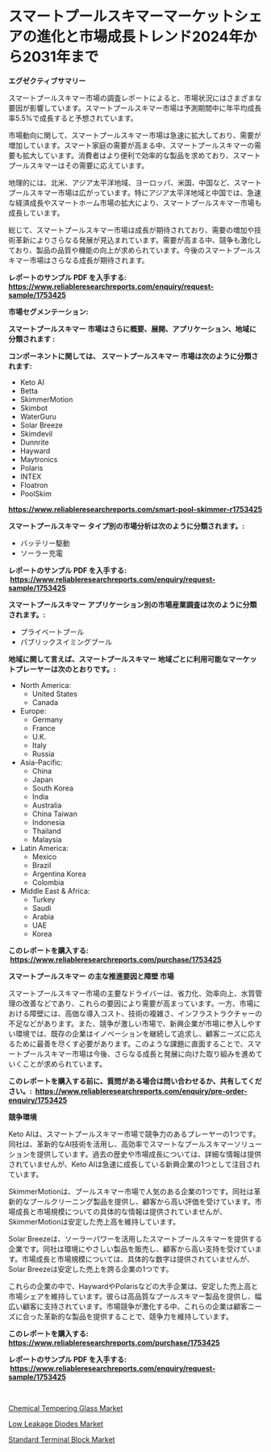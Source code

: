 <p><h1>スマートプールスキマーマーケットシェアの進化と市場成長トレンド2024年から2031年まで</h1></p><p><strong>エグゼクティブサマリー</strong></p>
<p><p>スマートプールスキマー市場の調査レポートによると、市場状況にはさまざまな要因が影響しています。スマートプールスキマー市場は予測期間中に年平均成長率5.5%で成長すると予想されています。</p><p>市場動向に関して、スマートプールスキマー市場は急速に拡大しており、需要が増加しています。スマート家庭の需要が高まる中、スマートプールスキマーの需要も拡大しています。消費者はより便利で効率的な製品を求めており、スマートプールスキマーはその需要に応えています。</p><p>地理的には、北米、アジア太平洋地域、ヨーロッパ、米国、中国など、スマートプールスキマー市場は広がっています。特にアジア太平洋地域と中国では、急速な経済成長やスマートホーム市場の拡大により、スマートプールスキマー市場も成長しています。</p><p>総じて、スマートプールスキマー市場は成長が期待されており、需要の増加や技術革新によりさらなる発展が見込まれています。需要が高まる中、競争も激化しており、製品の品質や機能の向上が求められています。今後のスマートプールスキマー市場はさらなる成長が期待されます。</p></p>
<p><strong>レポートのサンプル PDF を入手する: <a href="https://www.reliableresearchreports.com/enquiry/request-sample/1753425">https://www.reliableresearchreports.com/enquiry/request-sample/1753425</a></strong></p>
<p><strong>市場セグメンテーション:</strong></p>
<p><strong> スマートプールスキマー 市場はさらに概要、展開、アプリケーション、地域に分類されます :</strong></p>
<p><strong>コンポーネントに関しては、 スマートプールスキマー 市場は次のように分類されます: &nbsp;</strong></p>
<p><ul><li>Keto AI</li><li>Betta</li><li>SkimmerMotion</li><li>Skimbot</li><li>WaterGuru</li><li>Solar Breeze</li><li>Skimdevil</li><li>Dunnrite</li><li>Hayward</li><li>Maytronics</li><li>Polaris</li><li>INTEX</li><li>Floatron</li><li>PoolSkim</li></ul></p>
<p><strong><a href="https://www.reliableresearchreports.com/smart-pool-skimmer-r1753425">https://www.reliableresearchreports.com/smart-pool-skimmer-r1753425</a></strong></p>
<p><strong> スマートプールスキマー タイプ別の市場分析は次のように分類されます。:</strong></p>
<p><ul><li>バッテリー駆動</li><li>ソーラー充電</li></ul></p>
<p><strong>レポートのサンプル PDF を入手する: &nbsp;<a href="https://www.reliableresearchreports.com/enquiry/request-sample/1753425">https://www.reliableresearchreports.com/enquiry/request-sample/1753425</a></strong></p>
<p><strong> スマートプールスキマー アプリケーション別の市場産業調査は次のように分類されます。:</strong></p>
<p><ul><li>プライベートプール</li><li>パブリックスイミングプール</li></ul></p>
<p><strong>地域に関して言えば、スマートプールスキマー 地域ごとに利用可能なマーケットプレーヤーは次のとおりです。:</strong></p>
<p><ul>
    <li>
        North America:
        <ul>
            <li>United States</li>
            <li>Canada</li>
        </ul>
    </li>
    <li>
        Europe:
        <ul>
            <li>Germany</li>
            <li>France</li>
            <li>U.K.</li>
            <li>Italy</li>
            <li>Russia</li>
        </ul>
    </li>
    <li>
        Asia-Pacific:
        <ul>
            <li>China</li>
            <li>Japan</li>
            <li>South Korea</li>
            <li>India</li>
            <li>Australia</li>
            <li>China Taiwan</li>
            <li>Indonesia</li>
            <li>Thailand</li>
            <li>Malaysia</li>
        </ul>
    </li>
    <li>
        Latin America:
        <ul>
            <li>Mexico</li>
            <li>Brazil</li>
            <li>Argentina Korea</li>
            <li>Colombia</li>
        </ul>
    </li>
    <li>
        Middle East & Africa:
        <ul>
            <li>Turkey</li>
            <li>Saudi</li>
            <li>Arabia</li>
            <li>UAE</li>
            <li>Korea</li>
        </ul>
    </li>
    </ul></p>
<p><strong>このレポートを購入する: &nbsp;<a href="https://www.reliableresearchreports.com/purchase/1753425">https://www.reliableresearchreports.com/purchase/1753425</a></strong></p>
<p><strong>スマートプールスキマー の主な推進要因と障壁 市場</strong></p>
<p><p>スマートプールスキマー市場の主要なドライバーは、省力化、効率向上、水質管理の改善などであり、これらの要因により需要が高まっています。一方、市場における障壁には、高価な導入コスト、技術の複雑さ、インフラストラクチャーの不足などがあります。また、競争が激しい市場で、新興企業が市場に参入しやすい環境では、既存の企業はイノベーションを継続して追求し、顧客ニーズに応えるために最善を尽くす必要があります。このような課題に直面することで、スマートプールスキマー市場は今後、さらなる成長と発展に向けた取り組みを進めていくことが求められています。</p></p>
<p><strong>このレポートを購入する前に、質問がある場合は問い合わせるか、共有してください。:&nbsp; <a href="https://www.reliableresearchreports.com/enquiry/pre-order-enquiry/1753425">https://www.reliableresearchreports.com/enquiry/pre-order-enquiry/1753425</a></strong></p>
<p><strong>競争環境</strong></p>
<p><p>Keto AIは、スマートプールスキマー市場で競争力のあるプレーヤーの1つです。同社は、革新的なAI技術を活用し、高効率でスマートなプールスキマーソリューションを提供しています。過去の歴史や市場成長については、詳細な情報は提供されていませんが、Keto AIは急速に成長している新興企業の1つとして注目されています。</p><p>SkimmerMotionは、プールスキマー市場で人気のある企業の1つです。同社は革新的なプールクリーニング製品を提供し、顧客から高い評価を受けています。市場成長と市場規模についての具体的な情報は提供されていませんが、SkimmerMotionは安定した売上高を維持しています。</p><p>Solar Breezeは、ソーラーパワーを活用したスマートプールスキマーを提供する企業です。同社は環境にやさしい製品を販売し、顧客から高い支持を受けています。市場成長と市場規模については、具体的な数字は提供されていませんが、Solar Breezeは安定した売上を誇る企業の1つです。</p><p>これらの企業の中で、HaywardやPolarisなどの大手企業は、安定した売上高と市場シェアを維持しています。彼らは高品質なプールスキマー製品を提供し、幅広い顧客に支持されています。市場競争が激化する中、これらの企業は顧客ニーズに合った革新的な製品を提供することで、競争力を維持しています。</p></p>
<p><strong>このレポートを購入する: &nbsp; <a href="https://www.reliableresearchreports.com/purchase/1753425">https://www.reliableresearchreports.com/purchase/1753425</a></strong></p>
<p><strong>レポートのサンプル PDF を入手する: &nbsp;<a href="https://www.reliableresearchreports.com/enquiry/request-sample/1753425">https://www.reliableresearchreports.com/enquiry/request-sample/1753425</a></strong><strong></strong></p>
<p>&nbsp;</p>
<p><p><a href="https://www.linkedin.com/pulse/chemical-tempering-glass-market-size-evaluating-its-trends-fp8ve?trackingId=BrQ2wd0ilw1TZNsOzyfFRg%3D%3D">Chemical Tempering Glass Market</a></p><p><a href="https://www.linkedin.com/pulse/low-leakage-diodes-market-insight-trends-growth-forecasted-uatue?trackingId=StE99%2FhtUoJNQPi%2FBmSwBQ%3D%3D">Low Leakage Diodes Market</a></p><p><a href="https://www.linkedin.com/pulse/standard-terminal-block-market-share-evolution-growth-trends-rdrye?trackingId=Coq6kJI5CJ3hr06n%2FKVHmA%3D%3D">Standard Terminal Block Market</a></p></p>